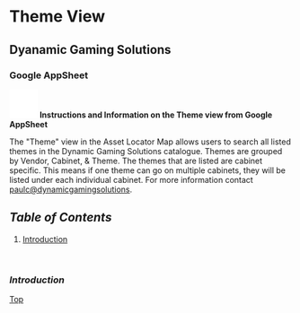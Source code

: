 # Theme View
## Dyanamic Gaming Solutions
### Google AppSheet

<img src="https://github.com/dynamicgamingsolutions/theme_name_repository/blob/main/src/img/floppy.png" width="50" height="50" alt="floppy disk"/> **Instructions and Information on the Theme view from Google AppSheet**

The "Theme" view in the Asset Locator Map allows users to search all listed themes in the Dynamic Gaming Solutions catalogue. Themes are grouped by Vendor, Cabinet, & Theme. The themes that are listed are cabinet specific. This means if one theme can go on multiple cabinets, they will be listed under each individual cabinet. For more information contact <paulc@dynamicgamingsolutions>.

## *<a>Table of Contents</a>* 
1. [Introduction](#introduction)


</br>



### *<a name="toc">Introduction</a>* 
[Top](#table-of-contents)

